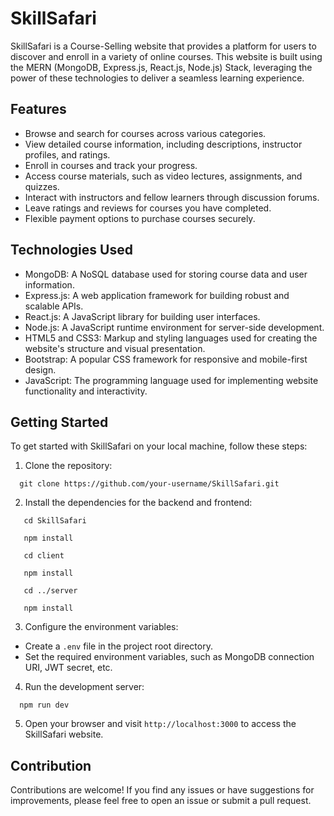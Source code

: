 # SkillSafari

SkillSafari is a Course-Selling website that provides a platform for users to discover and enroll in a variety of online courses. This website is built using the MERN (MongoDB, Express.js, React.js, Node.js) Stack, leveraging the power of these technologies to deliver a seamless learning experience.

## Features

- Browse and search for courses across various categories.
- View detailed course information, including descriptions, instructor profiles, and ratings.
- Enroll in courses and track your progress.
- Access course materials, such as video lectures, assignments, and quizzes.
- Interact with instructors and fellow learners through discussion forums.
- Leave ratings and reviews for courses you have completed.
- Flexible payment options to purchase courses securely.

## Technologies Used

- MongoDB: A NoSQL database used for storing course data and user information.
- Express.js: A web application framework for building robust and scalable APIs.
- React.js: A JavaScript library for building user interfaces.
- Node.js: A JavaScript runtime environment for server-side development.
- HTML5 and CSS3: Markup and styling languages used for creating the website's structure and visual presentation.
- Bootstrap: A popular CSS framework for responsive and mobile-first design.
- JavaScript: The programming language used for implementing website functionality and interactivity.

## Getting Started

To get started with SkillSafari on your local machine, follow these steps:

1. Clone the repository:
```
  git clone https://github.com/your-username/SkillSafari.git
```
2. Install the dependencies for the backend and frontend:
```
   cd SkillSafari
```
```
   npm install
```
```
   cd client
```
```
   npm install
```
```
   cd ../server
```
```
   npm install
```

3. Configure the environment variables:

- Create a `.env` file in the project root directory.
- Set the required environment variables, such as MongoDB connection URI, JWT secret, etc.

4. Run the development server:
```
  npm run dev
```

5. Open your browser and visit `http://localhost:3000` to access the SkillSafari website.

## Contribution

Contributions are welcome! If you find any issues or have suggestions for improvements, please feel free to open an issue or submit a pull request. 




